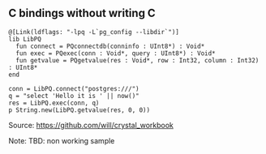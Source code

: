 ## C bindings without writing C

```playground
@[Link(ldflags: "-lpq -L`pg_config --libdir`")]
lib LibPQ
  fun connect = PQconnectdb(conninfo : UInt8*) : Void*
  fun exec = PQexec(conn : Void*, query : UInt8*) : Void*
  fun getvalue = PQgetvalue(res : Void*, row : Int32, column : Int32) : UInt8*
end

conn = LibPQ.connect("postgres:///")
q = "select 'Hello it is ' || now()"
res = LibPQ.exec(conn, q)
p String.new(LibPQ.getvalue(res, 0, 0))
```

Source: https://github.com/will/crystal_workbook

Note:
TBD: non working sample
